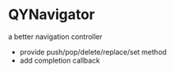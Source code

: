# QYNavigator

a better navigation controller
 - provide push/pop/delete/replace/set method
 - add completion callback
